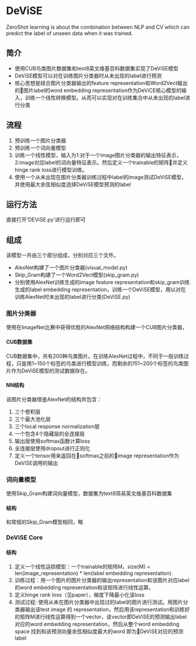 # DeViSE
ZeroShot learning is about the combination between NLP and CV which can predict the label of unseen data when it was trained.

## 简介
- 使用CUB鸟类图片数据集和text8英文维基百科数据集实现了DeViSE模型
- DeViSE模型可以对在训练图片分类器时从未出现的label进行预测
- 核心思想是结合图片分类器输出的feature representation和Word2Vect输出的图片label的word embedding representation作为DeViCE核心模型的输入，训练一个线性转换模型。从而可以实现对在训练集合中从未出现的label进行分类

## 流程
1. 预训练一个图片分类器
2. 预训练一个词向量模型
3. 训练一个线性模型，输入为1:对于一个image图片分类器的输出特征表示，2:image对应label的词向量特征表示。然后定义一个trainable的矩阵并定义hinge rank loss进行模型训练。
4. 使用一个从未出现在图片分类器训练过程中label的image测试DeViSE模型，并使用最大余弦相似度选择DeViSE模型预测的label

## 运行方法
直接打开'DEViSE.py'进行运行即可

## 组成
该模型一共由三个部分组成，分别对应三个文件。
- AlexNet构建了一个图片分类器(visual_model.py)
- Skip_Gram构建了一个Word2Vect模型(skip_gram.py)
- 分别使用AlexNet训练生成的image feature representation和skip_gram训练生成的label embedding representation，训练一个DeViSE模型，用以对在训练AlexNet时未出现的label进行分类(DeViSE.py)

### 图片分类器
使用在ImageNet比赛中获得优胜的AlexNet网络结构构建一个CUB图片分类器，
#### CUB数据集
CUB数据集中，共有200种鸟类图片。在训练AlexNet过程中，不同于一般训练过程，只是用1~150个标签的鸟类进行模型训练，而剩余的151~200个标签的鸟类图片作为DeViSE模型的测试数据存在。
#### NN结构
该图片分类器借鉴AlexNet的结构共包含：
1. 三个卷积层
2. 三个最大池化层
3. 三个local response normalization层
4. 一个包含4个隐藏层的全连接层
5. 输出层使用softmax函数计算loss
6. 全连接层使用dropout进行正则化
7. 定义一个tensor用来返回在softmax之前的image representation作为DeViSE调用的输出

### 词向量模型
使用Skip_Gram构建词向量模型，数据集为text8简易英文维基百科数据集
#### 结构
和常规的Skip_Gram模型相同，略

### DeViSE Core

#### 结构
1. 定义一个线性运损模型：一个trainable的矩阵M，size(M) = len(image_representation) * len(label embedding representation).
2. 训练过程：用一个图片的图片分类器的输出representation和该图片对应label的word embedding representation和该矩阵进行线性运算。
3. 定义hinge rank loss（见paper），梯度下降最小化该loss
4. 测试过程: 使用从未在图片分类器中出现过的label的图片进行测试。用图片分类器输出该test image 的 representation，然后用该representation和训练好的矩阵M进行线性运算得到一个vector，该vector即DeViSE的预测输出label对应的word embedding representation，然后从整个word embedding space 找到和该预测向量余弦相似度最大的word 即为DeViSE对应的预测label


